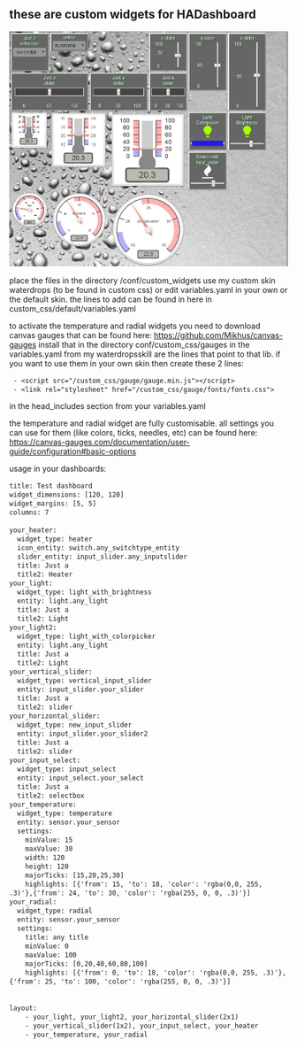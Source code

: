 ## these are custom widgets for HADashboard

![Alt text](custom_widgets_new3.jpg)

place the files in the directory /conf/custom_widgets
use my custom skin waterdrops (to be found in custom css) or edit variables.yaml in your own or the default skin.
the lines to add can be found in here in custom_css/default/variables.yaml

to activate the temperature and radial widgets you need to download canvas gauges that can be found here:
https://github.com/Mikhus/canvas-gauges
install that in the directory conf/custom_css/gauges
in the variables.yaml from my waterdropsskill are the lines that point to that lib.
if you want to use them in your own skin then create these 2 lines:
```
 - <script src="/custom_css/gauge/gauge.min.js"></script>
 - <link rel="stylesheet" href="/custom_css/gauge/fonts/fonts.css">
```
in the head_includes section from your variables.yaml

the temperature and radial widget are fully customisable.
all settings you can use for them (like colors, ticks, needles, etc) can be found here:
https://canvas-gauges.com/documentation/user-guide/configuration#basic-options


usage in your dashboards:

```
title: Test dashboard
widget_dimensions: [120, 120]
widget_margins: [5, 5]
columns: 7

your_heater:
  widget_type: heater
  icon_entity: switch.any_switchtype_entity
  slider_entity: input_slider.any_inputslider
  title: Just a
  title2: Heater
your_light:
  widget_type: light_with_brightness
  entity: light.any_light
  title: Just a
  title2: Light
your_light2:
  widget_type: light_with_colorpicker
  entity: light.any_light
  title: Just a
  title2: Light
your_vertical_slider:
  widget_type: vertical_input_slider
  entity: input_slider.your_slider
  title: Just a
  title2: slider
your_horizontal_slider:
  widget_type: new_input_slider
  entity: input_slider.your_slider2
  title: Just a
  title2: slider
your_input_select:
  widget_type: input_select
  entity: input_select.your_select
  title: Just a
  title2: selectbox
your_temperature:
  widget_type: temperature
  entity: sensor.your_sensor
  settings:
    minValue: 15
    maxValue: 30
    width: 120
    height: 120
    majorTicks: [15,20,25,30]
    highlights: [{'from': 15, 'to': 18, 'color': 'rgba(0,0, 255, .3)'},{'from': 24, 'to': 30, 'color': 'rgba(255, 0, 0, .3)'}]
your_radial:
  widget_type: radial
  entity: sensor.your_sensor
  settings:
    title: any title
    minValue: 0
    maxValue: 100
    majorTicks: [0,20,40,60,80,100]
    highlights: [{'from': 0, 'to': 18, 'color': 'rgba(0,0, 255, .3)'},{'from': 25, 'to': 100, 'color': 'rgba(255, 0, 0, .3)'}]


layout:
    - your_light, your_light2, your_horizontal_slider(2x1)
    - your_vertical_slider(1x2), your_input_select, your_heater
    - your_temperature, your_radial
    
```

